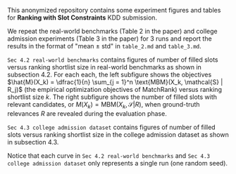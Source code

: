 This anonymized repository contains some experiment figures and tables for **Ranking with Slot Constraints** KDD submission.

We repeat the real-world benchmarks (Table 2 in the paper) and college admission experiments (Table 3 in the paper) for 3 runs and report the results in the format of "mean $\pm$ std" in 
``table_2.md`` and ``table_3.md``.

``Sec 4.2 real-world benchmarks`` contains figures of number of filled slots versus ranking shortlist size in real-world benchmarks as shown in subsection 4.2. For each each, the left subfigure shows the objectives $\hat{M}(X_k) = \dfrac{1}{n} \sum_{j = 1}^n \text{MBM}(X_k, \mathcal{S} | R_j)$ (the empirical optimization objectives of MatchRank) versus ranking shortlist size $k$. The right subfigure shows the number of filled slots with relevant candidates, or $M(X_k) = \text{MBM}(X_k, \mathcal{S} | R)$, when ground-truth relevances $R$ are revealed during the evaluation phase. 

``Sec 4.3 college admission dataset`` contains figures of number of filled slots versus ranking shortlist size in the college admission dataset as shown in subsection 4.3.

Notice that each curve in ``Sec 4.2 real-world benchmarks`` and ``Sec 4.3 college admission dataset`` only represents a single run (one random seed). 